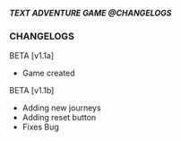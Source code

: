 **_TEXT ADVENTURE GAME @CHANGELOGS_**

### CHANGELOGS ##

BETA [v1.1a]
- Game created

BETA [v1.1b]
- Adding new journeys
- Adding reset button
- Fixes Bug
